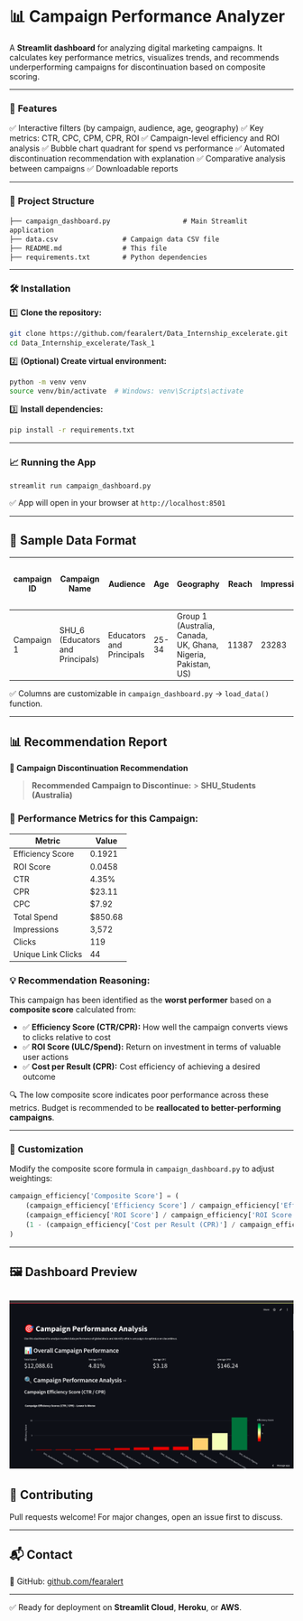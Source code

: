 <!-- @format -->

# 📊 **Campaign Performance Analyzer**

A **Streamlit dashboard** for analyzing digital marketing campaigns. It calculates key performance metrics, visualizes trends, and recommends underperforming campaigns for discontinuation based on composite scoring.

---

### 🚀 **Features**

✅ Interactive filters (by campaign, audience, age, geography)
✅ Key metrics: CTR, CPC, CPM, CPR, ROI
✅ Campaign-level efficiency and ROI analysis
✅ Bubble chart quadrant for spend vs performance
✅ Automated discontinuation recommendation with explanation
✅ Comparative analysis between campaigns
✅ Downloadable reports

---

### 📂 **Project Structure**

```
├── campaign_dashboard.py                  # Main Streamlit application
├── data.csv                # Campaign data CSV file
├── README.md               # This file
├── requirements.txt        # Python dependencies
```

---

### 🛠️ **Installation**

1️⃣ **Clone the repository:**

```bash
git clone https://github.com/fearalert/Data_Internship_excelerate.git
cd Data_Internship_excelerate/Task_1
```

2️⃣ **(Optional) Create virtual environment:**

```bash
python -m venv venv
source venv/bin/activate  # Windows: venv\Scripts\activate
```

3️⃣ **Install dependencies:**

```bash
pip install -r requirements.txt
```

---

### 📈 **Running the App**

```bash
streamlit run campaign_dashboard.py
```

✅ App will open in your browser at `http://localhost:8501`

---

## 📄 **Sample Data Format**

| campaign ID | Campaign Name                    | Audience                 | Age   | Geography                                                     | Reach | Impressions | Frequency | Clicks | Unique Clicks | Unique Link Clicks (ULC) | Click-Through Rate (CTR in %) | Unique CTR (%) | Amount Spent in INR | CPC    | CPR    |
| ----------- | -------------------------------- | ------------------------ | ----- | ------------------------------------------------------------- | ----- | ----------- | --------- | ------ | ------------- | ------------------------ | ----------------------------- | -------------- | ------------------- | ------ | ------ |
| Campaign 1  | SHU_6 (Educators and Principals) | Educators and Principals | 25-34 | Group 1 (Australia, Canada, UK, Ghana, Nigeria, Pakistan, US) | 11387 | 23283       | 2.04      | 487    | 406           | 180                      | 2.09                          | 3.57           | \$1,092.24          | \$2.24 | \$6.07 |

✅ Columns are customizable in `campaign_dashboard.py` → `load_data()` function.

---

## 📊 **Recommendation Report**

**📝 Campaign Discontinuation Recommendation**

> **Recommended Campaign to Discontinue:** > **SHU_Students (Australia)**

### 📌 **Performance Metrics for this Campaign:**

| Metric             | Value    |
| ------------------ | -------- |
| Efficiency Score   | 0.1921   |
| ROI Score          | 0.0458   |
| CTR                | 4.35%    |
| CPR                | \$23.11  |
| CPC                | \$7.92   |
| Total Spend        | \$850.68 |
| Impressions        | 3,572    |
| Clicks             | 119      |
| Unique Link Clicks | 44       |

### 💡 **Recommendation Reasoning:**

This campaign has been identified as the **worst performer** based on a **composite score** calculated from:

- ✅ **Efficiency Score (CTR/CPR):** How well the campaign converts views to clicks relative to cost
- ✅ **ROI Score (ULC/Spend):** Return on investment in terms of valuable user actions
- ✅ **Cost per Result (CPR):** Cost efficiency of achieving a desired outcome

🔍 The low composite score indicates poor performance across these metrics. Budget is recommended to be **reallocated to better-performing campaigns**.

---

### 📌 **Customization**

Modify the composite score formula in `campaign_dashboard.py` to adjust weightings:

```python
campaign_efficiency['Composite Score'] = (
    (campaign_efficiency['Efficiency Score'] / campaign_efficiency['Efficiency Score'].max()) * 0.4 +
    (campaign_efficiency['ROI Score'] / campaign_efficiency['ROI Score'].max()) * 0.4 +
    (1 - (campaign_efficiency['Cost per Result (CPR)'] / campaign_efficiency['Cost per Result (CPR)'].max())) * 0.2
)
```

---

## 🖼️ **Dashboard Preview**

## ![alt text](image.png)

## 🤝 **Contributing**

Pull requests welcome! For major changes, open an issue first to discuss.

---

## 📬 **Contact**

🐙 GitHub: [github.com/fearalert](https://github.com/fearalert)

---

✅ Ready for deployment on **Streamlit Cloud**, **Heroku**, or **AWS**.
